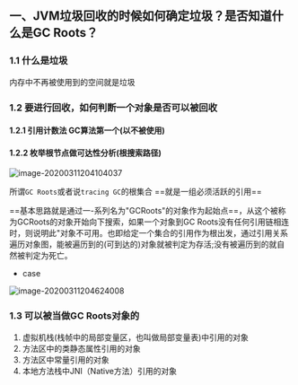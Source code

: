 ## 一、JVM垃圾回收的时候如何确定垃圾？是否知道什么是GC Roots？

### 1.1 什么是垃圾

内存中不再被使用到的空间就是垃圾

### 1.2 要进行回收，如何判断一个对象是否可以被回收

#### 1.2.1 引用计数法 GC算法第一个(以不被使用)

#### 1.2.2 枚举根节点做可达性分析(根搜索路径)

![image-20200311204104037](C:\Users\888\AppData\Roaming\Typora\typora-user-images\image-20200311204104037.png)

所谓`GC Roots`或者说`tracing GC`的根集合 ==就是一组必须活跃的引用==

==基本思路就是通过一-系列名为"GCRoots"的对象作为起始点==，从这个被称为GCRoots的对象开始向下搜索，如果一个对象到GC Roots没有任何引用链相连时，则说明此"对象不可用。也即给定一个集合的引用作为根出发，通过引用关系遍历对象图，能被遍历到的(可到达的)对象就被判定为存活;没有被遍历到的就自然被判定为死亡。

- case

![image-20200311204624008](C:\Users\888\AppData\Roaming\Typora\typora-user-images\image-20200311204624008.png)

### 1.3 可以被当做GC Roots对象的

1. 虚拟机栈(栈帧中的局部变量区，也叫做局部变量表)中引用的对象
2. 方法区中的类静态属性引用的对象
3. 方法区中常量引用的对象
4. 本地方法栈中JNI（Native方法）引用的对象

